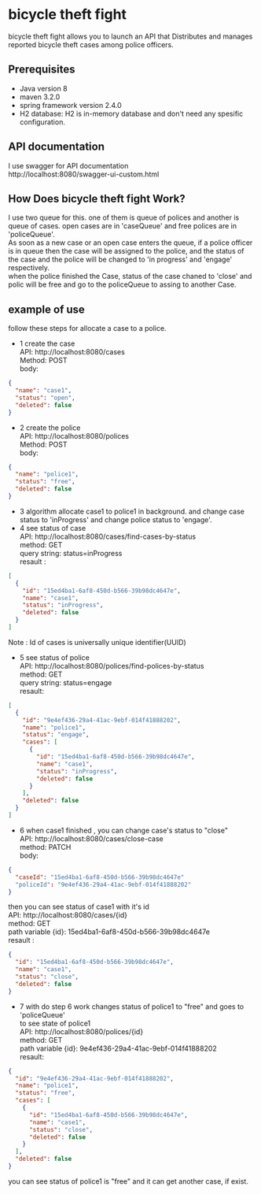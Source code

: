# bicycle theft fight

bicycle theft fight allows you to launch an API that Distributes and manages reported bicycle theft cases among police officers.


## Prerequisites
- Java version 8
- maven 3.2.0
- spring framework version 2.4.0
- H2 database: H2 is in-memory database and don't need any spesific configuration.

## API documentation
I use swagger for API documentation  
http://localhost:8080/swagger-ui-custom.html

## How Does bicycle theft fight Work? 
I use two queue for this. one of them is queue of polices and another is queue of cases. open cases are in 'caseQueue' and free polices are in 'policeQueue'.  
As soon as a new case or an open case enters the queue, if a police officer is in queue then the case will be assigned to the police,
and the status of the case and the police will be changed to 'in progress' and 'engage' respectively.  
when the police finished the Case, status of the case chaned to 'close' and polic will be free and go to the policeQueue to assing to another Case.
## example of use
follow these steps for allocate a case to a police.
- 1 create the case  
API: http://localhost:8080/cases  
Method: POST  
body:
```json
{
  "name": "case1",
  "status": "open",
  "deleted": false
}
```


- 2 create the police  
API: http://localhost:8080/polices  
Method: POST  
body:
```json
{
  "name": "police1",
  "status": "free",
  "deleted": false
}
```
- 3 algorithm allocate case1 to police1 in background. and change case status to 'inProgress' and change police status to 'engage'.
- 4 see status of case  
API: http://localhost:8080/cases/find-cases-by-status  
method: GET  
query string: status=inProgress  
resault :
```json
[
  {
    "id": "15ed4ba1-6af8-450d-b566-39b98dc4647e",
    "name": "case1",
    "status": "inProgress",
    "deleted": false
  }
]
```
Note : Id of cases is universally unique identifier(UUID)
- 5 see status of police  
API: http://localhost:8080/polices/find-polices-by-status  
method: GET  
query string: status=engage  
resault:
```json
[
  {
    "id": "9e4ef436-29a4-41ac-9ebf-014f41888202",
    "name": "police1",
    "status": "engage",
    "cases": [
      {
        "id": "15ed4ba1-6af8-450d-b566-39b98dc4647e",
        "name": "case1",
        "status": "inProgress",
        "deleted": false
      }
    ],
    "deleted": false
  }
]
```
- 6 when case1 finished , you can change case's status to "close"  
API: http://localhost:8080/cases/close-case  
method: PATCH  
body:
```json
{
  "caseId": "15ed4ba1-6af8-450d-b566-39b98dc4647e"
  "policeId": "9e4ef436-29a4-41ac-9ebf-014f41888202"
}
```
then you can see status of case1 with it's id  
API: http://localhost:8080/cases/{id}  
method: GET  
path variable {id}: 15ed4ba1-6af8-450d-b566-39b98dc4647e  
resault :
```json
{
  "id": "15ed4ba1-6af8-450d-b566-39b98dc4647e",
  "name": "case1",
  "status": "close",
  "deleted": false
}
```
- 7 with do step 6 work changes status of police1 to "free" and goes to 'policeQueue'  
to see state of police1  
API: http://localhost:8080/polices/{id}  
method: GET  
path variable {id}: 9e4ef436-29a4-41ac-9ebf-014f41888202  
resault:
```json
{
  "id": "9e4ef436-29a4-41ac-9ebf-014f41888202",
  "name": "police1",
  "status": "free",
  "cases": [
    {
      "id": "15ed4ba1-6af8-450d-b566-39b98dc4647e",
      "name": "case1",
      "status": "close",
      "deleted": false
    }
  ],
  "deleted": false
}
```
 you can see status of police1 is "free" and it can get another case, if exist.
 
 
